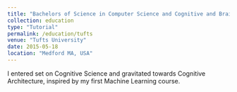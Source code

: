 ```yaml
---
title: "Bachelors of Science in Computer Science and Cognitive and Brain Science"
collection: education
type: "Tutorial"
permalink: /education/tufts
venue: "Tufts University"
date: 2015-05-18
location: "Medford MA, USA"
---
```


I entered set on Cognitive Science and gravitated towards Cognitive Architecture, inspired by my first Machine Learning course.